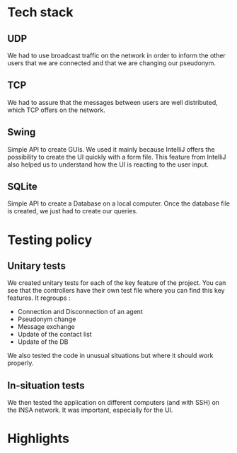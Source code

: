 # Tech stack
## UDP
We had to use broadcast traffic on the network in order to inform the other users that we are connected and that we are changing our pseudonym.
## TCP
We had to assure that the messages between users are well distributed, which TCP offers on the network.
## Swing
Simple API to create GUIs. We used it mainly because IntelliJ offers the possibility to create the UI quickly with a form file. This feature from IntelliJ also helped us to understand how the UI is reacting to the user input.
## SQLite
Simple API to create a Database on a local computer. Once the database file is created, we just had to create our queries.

# Testing policy
## Unitary tests
We created unitary tests for each of the key feature of the project. You can see that the controllers have their own test file where you can find this key features. It regroups :
- Connection and Disconnection of an agent
- Pseudonym change
- Message exchange
- Update of the contact list
- Update of the DB

We also tested the code in unusual situations but where it should work properly. 
## In-situation tests
We then tested the application on different computers (and with SSH) on the INSA network. It was important, especially for the UI.

# Highlights
